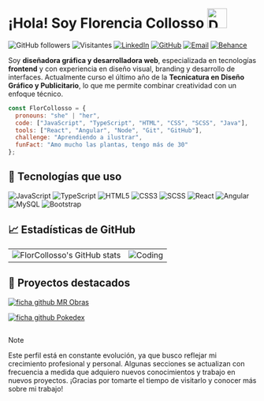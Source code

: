 # ¡Hola! Soy Florencia Collosso <img src="https://github.com/user-attachments/assets/154897d4-1736-4135-9ace-141755c8c4f1" alt="Descripción del GIF" width="40px">

![GitHub followers](https://img.shields.io/github/followers/FlorCollosso?label=Follow&style=social)
![Visitantes](https://komarev.com/ghpvc/?username=FlorCollosso&color=blue)
[![LinkedIn](https://img.shields.io/badge/-LinkedIn-0077B5?style=flat-square&logo=linkedin&logoColor=white)](https://www.linkedin.com/in/florencia-collosso/)
[![GitHub](https://img.shields.io/badge/-GitHub-181717?style=flat-square&logo=github&logoColor=white)](https://github.com/FlorCollosso)
[![Email](https://img.shields.io/badge/-Email-D14836?style=flat-square&logo=gmail&logoColor=white)](mailto:florcollosso@gmail.com?subject=Mensaje%20desde%20Github&body=Hola!%20Vi%20tu%20perfil%20en%20Github.)
[![Behance](https://img.shields.io/badge/-Behance-0057FF?style=flat-square&logo=behance&logoColor=white)](https://www.behance.net/florcollos491e)


Soy **diseñadora gráfica y desarrolladora web**, especializada en tecnologías **frontend** y con experiencia en diseño visual, branding y desarrollo de interfaces. Actualmente curso el último año de la **Tecnicatura en Diseño Gráfico y Publicitario**, lo que me permite combinar creatividad con un enfoque técnico.    

```javascript
const FlorCollosso = {
  pronouns: "she" | "her",
  code: ["JavaScript", "TypeScript", "HTML", "CSS", "SCSS", "Java"],
  tools: ["React", "Angular", "Node", "Git", "GitHub"],
  challenge: "Aprendiendo a ilustrar",
  funFact: "Amo mucho las plantas, tengo más de 30"
};
```


## 🚀 Tecnologías que uso

![JavaScript](https://img.shields.io/badge/-JavaScript-F7DF1E?style=flat-square&logo=javascript&logoColor=black)
![TypeScript](https://img.shields.io/badge/-TypeScript-007ACC?style=flat-square&logo=typescript&logoColor=white)
![HTML5](https://img.shields.io/badge/-HTML5-E34F26?style=flat-square&logo=html5&logoColor=white)
![CSS3](https://img.shields.io/badge/-CSS3-1572B6?style=flat-square&logo=css3)
![SCSS](https://img.shields.io/badge/-SCSS-CC6699?style=flat-square&logo=sass&logoColor=white)
![React](https://img.shields.io/badge/-React-61DAFB?style=flat-square&logo=react&logoColor=black)
![Angular](https://img.shields.io/badge/-Angular-DD0031?style=flat-square&logo=angular&logoColor=white)
![MySQL](https://img.shields.io/badge/-MySQL-4479A1?style=flat-square&logo=mysql&logoColor=white)
![Bootstrap](https://img.shields.io/badge/-Bootstrap-563D7C?style=flat-square&logo=bootstrap&logoColor=white)


## 📈 Estadísticas de GitHub

<table style="border: none;">
  <tr>
    <td>
      <img src="https://github-readme-stats.vercel.app/api?username=FlorCollosso&show_icons=true&theme=radical" alt="FlorCollosso's GitHub stats">
    </td>
    <td>
      <img alt="Coding" src="https://github.com/user-attachments/assets/b18949f4-c17d-42ac-8c32-56506da73e1c">
    </td>
  </tr>
</table>


## 📌 Proyectos destacados

[![ficha github MR Obras](https://github.com/user-attachments/assets/72a35965-7dd5-4017-b356-86bc5648b1f9)](https://florcollosso.github.io/mr-obras/)

[![ficha github Pokedex](https://github.com/user-attachments/assets/a952624e-c743-4b58-88f6-7867468ad7d1)](https://github.com/FlorCollosso/pokedex/tree/master)

## 

>[!NOTE]
> Este perfil está en constante evolución, ya que busco reflejar mi crecimiento profesional y personal. Algunas secciones se actualizan con frecuencia a medida que adquiero nuevos conocimientos y trabajo en nuevos proyectos. ¡Gracias por tomarte el tiempo de visitarlo y conocer más sobre mi trabajo!

